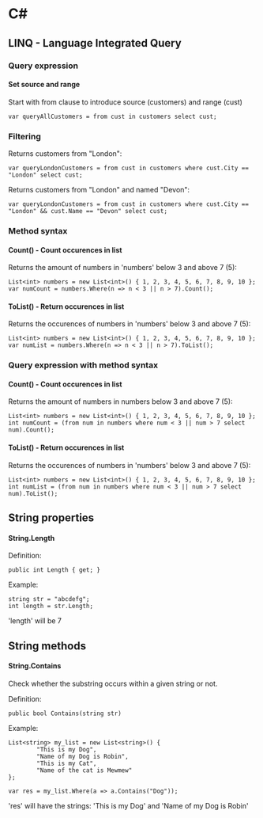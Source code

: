 # C#

## LINQ - Language Integrated Query

### Query expression

#### Set source and range

Start with from clause to introduce source (customers) and range (cust)

```
var queryAllCustomers = from cust in customers select cust;
```

### Filtering

Returns customers from "London":

```
var queryLondonCustomers = from cust in customers where cust.City == "London" select cust;
```

Returns customers from "London" and named "Devon":

```
var queryLondonCustomers = from cust in customers where cust.City == "London" && cust.Name == "Devon" select cust;
```

### Method syntax

#### Count() - Count occurences in list

Returns the amount of numbers in 'numbers' below 3 and above 7 (5):

```
List<int> numbers = new List<int>() { 1, 2, 3, 4, 5, 6, 7, 8, 9, 10 };
var numCount = numbers.Where(n => n < 3 || n > 7).Count();
```

#### ToList() - Return occurences in list

Returns the occurences of numbers in 'numbers' below 3 and above 7 (5):

```
List<int> numbers = new List<int>() { 1, 2, 3, 4, 5, 6, 7, 8, 9, 10 };
var numList = numbers.Where(n => n < 3 || n > 7).ToList();
```

### Query expression with method syntax

#### Count() - Count occurences in list

Returns the amount of numbers in numbers below 3 and above 7 (5):

```
List<int> numbers = new List<int>() { 1, 2, 3, 4, 5, 6, 7, 8, 9, 10 };
int numCount = (from num in numbers where num < 3 || num > 7 select num).Count();
```

#### ToList() - Return occurences in list

Returns the occurences of numbers in 'numbers' below 3 and above 7 (5):

```
List<int> numbers = new List<int>() { 1, 2, 3, 4, 5, 6, 7, 8, 9, 10 };
int numList = (from num in numbers where num < 3 || num > 7 select num).ToList();
```

## String properties

#### String.Length

Definition:
```
public int Length { get; }
```

Example:
```
string str = "abcdefg";
int length = str.Length;
```

'length' will be 7

## String methods

#### String.Contains

Check whether the substring occurs within a given string or not.

Definition:
```
public bool Contains(string str)
```

Example:
```
List<string> my_list = new List<string>() { 
        "This is my Dog", 
        "Name of my Dog is Robin", 
        "This is my Cat", 
        "Name of the cat is Mewmew"
}; 

var res = my_list.Where(a => a.Contains("Dog")); 
```

'res' will have the strings: 'This is my Dog' and 'Name of my Dog is Robin'
